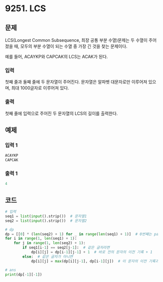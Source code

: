 #  9251. LCS

## 문제

LCS(Longest Common Subsequence, 최장 공통 부분 수열)문제는 두 수열이 주어졌을 때, 모두의 부분 수열이 되는 수열 중 가장 긴 것을 찾는 문제이다.

예를 들어, ACAYKP와 CAPCAK의 LCS는 ACAK가 된다.



### 입력

첫째 줄과 둘째 줄에 두 문자열이 주어진다. 문자열은 알파벳 대문자로만 이루어져 있으며, 최대 1000글자로 이루어져 있다.

### 출력

첫째 줄에 입력으로 주어진 두 문자열의 LCS의 길이를 출력한다.





## 예제

### 입력 1

```python
ACAYKP
CAPCAK
```

### 출력 1

```python
4
```





## 코드

```python
# 입력
seq1 = list(input().strip())  # 문자열1
seq2 = list(input().strip())  # 문자열2

# dp
dp = [[0] * (len(seq2) + 1) for _ in range(len(seq1) + 1)]  # 0번째는 padding
for i in range(1, len(seq1) + 1):
    for j in range(1, len(seq2) + 1):
        if seq1[i-1] == seq2[j-1]:  # 같은 글자라면
            dp[i][j] = dp[i-1][j-1] + 1  # 바로 전의 문자의 이전 기록 + 1
        else:  # 같은 글자가 아니면
            dp[i][j] = max(dp[i][j-1], dp[i-1][j])  # 이 문자의 이전 기록과 바로 전 문자의 지금 기록 중 큰 것

# ans
print(dp[-1][-1])
```
